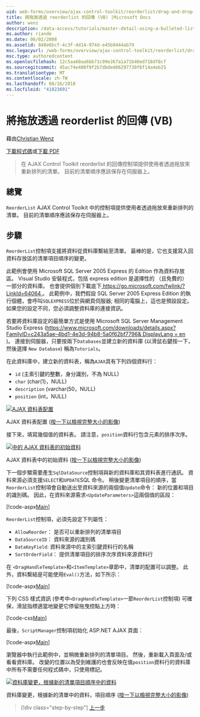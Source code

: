 ```yaml
---
uid: web-forms/overview/ajax-control-toolkit/reorderlist/drag-and-drop-via-reorderlist-vb
title: 將拖放透過 reorderlist 的回傳 (VB) |Microsoft Docs
author: wenz
description: /data-access/tutorials/master-detail-using-a-bulleted-list-of-master-records-with-a-details-datalist-vb
ms.author: riande
ms.date: 06/02/2008
ms.assetid: 848e6bcf-4c3f-4d14-974d-e45b9444ab79
msc.legacyurl: /web-forms/overview/ajax-control-toolkit/reorderlist/drag-and-drop-via-reorderlist-vb
msc.type: authoredcontent
ms.openlocfilehash: 12c5aa60aa6bb71c99e267a1a71b40ed718df8cf
ms.sourcegitcommit: 45ac74e400f9f2b7dbded66297730f6f14a4eb25
ms.translationtype: MT
ms.contentlocale: zh-TW
ms.lasthandoff: 08/16/2018
ms.locfileid: "41823691"
---
```

<a name="drag-and-drop-via-reorderlist-vb"></a>將拖放透過 reorderlist 的回傳 (VB)
====================
藉由[Christian Wenz](https://github.com/wenz)

[下載程式碼](http://download.microsoft.com/download/9/3/f/93f8daea-bebd-4821-833b-95205389c7d0/ReorderList5.vb.zip)或[下載 PDF](http://download.microsoft.com/download/2/d/c/2dc10e34-6983-41d4-9c08-f78f5387d32b/reorderlist5VB.pdf)

> 在 AJAX Control Toolkit reorderlist 的回傳控制項提供使用者透過拖放來重新排列的清單。 目前的清單順序應該保存在伺服器上。


## <a name="overview"></a>總覽

`ReorderList` AJAX Control Toolkit 中的控制項提供使用者透過拖放來重新排列的清單。 目前的清單順序應該保存在伺服器上。

## <a name="steps"></a>步驟

`ReorderList`控制項支援將資料從資料庫繫結至清單。 最棒的是，它也支援寫入回資料存放區的清單項目順序的變更。

此範例會使用 Microsoft SQL Server 2005 Express 的 Edition 作為資料存放區。 Visual Studio 安裝程式，包括 express edition 是選擇性的 （且免費的） 一部分的資料庫。 也會提供個別下載底下[ https://go.microsoft.com/fwlink/?LinkId=64064 ](https://go.microsoft.com/fwlink/?LinkId=64064)。 此範例中，我們假設 SQL Server 2005 Express Edition 的執行個體，會呼叫`SQLEXPRESS`位於與網頁伺服器; 相同的電腦上，這也是預設設定。 如果您的設定不同，您必須調整資料庫的連接資訊。

若要將資料庫設定的最簡單方式是使用 Microsoft SQL Server Management Studio Express ([https://www.microsoft.com/downloads/details.aspx?FamilyID=c243a5ae-4bd1-4e3d-94b8-5a0f62bf7796&amp; DisplayLang = en](https://www.microsoft.com/downloads/details.aspx?FamilyID=c243a5ae-4bd1-4e3d-94b8-5a0f62bf7796&amp;DisplayLang=en) )。 連接到伺服器，只要按兩下`Databases`並建立新的資料庫 (以滑鼠右鍵按一下，然後選擇  `New Database`) 稱為`Tutorials`。

在此資料庫中，建立新的資料表，稱為`AJAX`具有下列四個資料行：

- `id` (主索引鍵的整數，身分識別，不為 NULL)
- `char` (char(1)，NULL)
- `description` (varchar(50，NULL)
- `position` (int，NULL)


[![AJAX 資料表配置](drag-and-drop-via-reorderlist-vb/_static/image2.png)](drag-and-drop-via-reorderlist-vb/_static/image1.png)

AJAX 資料表配置 ([按一下以檢視完整大小的影像](drag-and-drop-via-reorderlist-vb/_static/image3.png))


接下來，填寫幾個值的資料表。 請注意，`position`資料行包含元素的排序次序。


[![中的 AJAX 資料表的初始資料](drag-and-drop-via-reorderlist-vb/_static/image5.png)](drag-and-drop-via-reorderlist-vb/_static/image4.png)

AJAX 資料表中的初始資料 ([按一下以檢視完整大小的影像](drag-and-drop-via-reorderlist-vb/_static/image6.png))


下一個步驟需要產生`SqlDataSource`控制項與新的資料庫和其資料表進行通訊。 資料來源必須支援`SELECT`和`UPDATE`SQL 命令。 稍後變更清單項目的順序，當`ReorderList`控制項會自動送出至資料來源的兩個值`Update`命令： 新的位置和項目的識別碼。 因此，在資料來源需求`<UpdateParameters>`這兩個值的區段：

[!code-aspx[Main](drag-and-drop-via-reorderlist-vb/samples/sample1.aspx)]

`ReorderList`控制項，必須先設定下列屬性：

- `AllowReorder`： 是否可以重新排列的清單項目
- `DataSourceID`： 資料來源的識別碼
- `DataKeyField`: 資料來源中的主索引鍵資料行的名稱
- `SortOrderField`： 提供清單項目的排序次序資料來源資料行

在 `<DragHandleTemplate>`和`<ItemTemplate>`章節中，清單的配置可以調整。 此外，資料繫結是可能使用`Eval()`方法，如下所示：

[!code-aspx[Main](drag-and-drop-via-reorderlist-vb/samples/sample2.aspx)]

下列 CSS 樣式資訊 (參考中`<DragHandleTemplate>`一節`ReorderList`控制項) 可確保，滑鼠指標適當地變更它停留拖曳控點上方時：

[!code-css[Main](drag-and-drop-via-reorderlist-vb/samples/sample3.css)]

最後，`ScriptManager`控制項初始化 ASP.NET AJAX 頁面：

[!code-aspx[Main](drag-and-drop-via-reorderlist-vb/samples/sample4.aspx)]

瀏覽器中執行此範例中，並稍微重新排列的清單項目。 然後，重新載入頁面及/或看看資料庫。 改變的位置以為受到維護的也會反映在值`position`資料行的資料庫中所有不需要任何程式碼中，只使用標記。


[![資料庫變更，根據新的清單項目順序中的資料](drag-and-drop-via-reorderlist-vb/_static/image8.png)](drag-and-drop-via-reorderlist-vb/_static/image7.png)

資料庫變更，根據新的清單中的資料，項目順序 ([按一下以檢視完整大小的影像](drag-and-drop-via-reorderlist-vb/_static/image9.png))

> [!div class="step-by-step"]
> [上一步](using-postbacks-with-reorderlist-vb.md)
